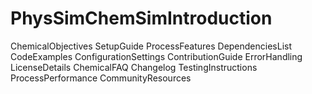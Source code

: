 # PhysSimChemSimIntroduction
ChemicalObjectives
SetupGuide
ProcessFeatures
DependenciesList
CodeExamples
ConfigurationSettings
ContributionGuide
ErrorHandling
LicenseDetails
ChemicalFAQ
Changelog
TestingInstructions
ProcessPerformance
CommunityResources
